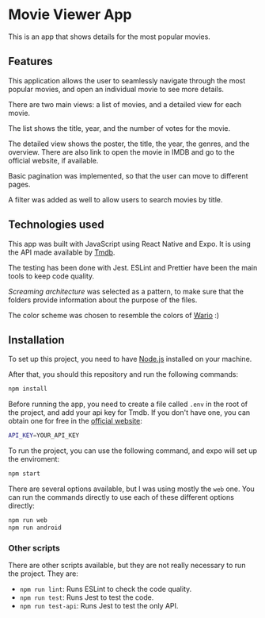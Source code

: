 # Movie Viewer App

This is an app that shows details for the most popular movies.

## Features

This application allows the user to seamlessly navigate through the most popular movies, and open an individual movie to see more details.

There are two main views: a list of movies, and a detailed view for each movie.

The list shows the title, year, and the number of votes for the movie.

The detailed view shows the poster, the title, the year, the genres, and the overview. There are also link to open the movie in IMDB and go to the official website, if available.

Basic pagination was implemented, so that the user can move to different pages.

A filter was added as well to allow users to search movies by title.

## Technologies used

This app was built with JavaScript using React Native and Expo. It is using the API made available by [Tmdb](https://developer.themoviedb.org).

The testing has been done with Jest. ESLint and Prettier have been the main tools to keep code quality.

_Screaming architecture_ was selected as a pattern, to make sure that the folders provide information about the purpose of the files.

The color scheme was chosen to resemble the colors of [Wario](https://en.wikipedia.org/wiki/Wario) :)

## Installation

To set up this project, you need to have [Node.js](https://nodejs.org/en/) installed on your machine.

After that, you should this repository and run the following commands:

```bash
npm install
```

Before running the app, you need to create a file called `.env` in the root of the project, and add your api key for Tmdb. If you don't have one, you can obtain one for free in the [official website](https://developer.themoviedb.org):

```bash
API_KEY=YOUR_API_KEY
```

To run the project, you can use the following command, and expo will set up the enviroment:

```bash
npm start
```

There are several options available, but I was using mostly the `web` one. You can run the commands directly to use each of these different options directly:

```bash
npm run web
npm run android
```

### Other scripts

There are other scripts available, but they are not really necessary to run the project. They are:

- `npm run lint`: Runs ESLint to check the code quality.
- `npm run test`: Runs Jest to test the code.
- `npm run test-api`: Runs Jest to test the only API.

